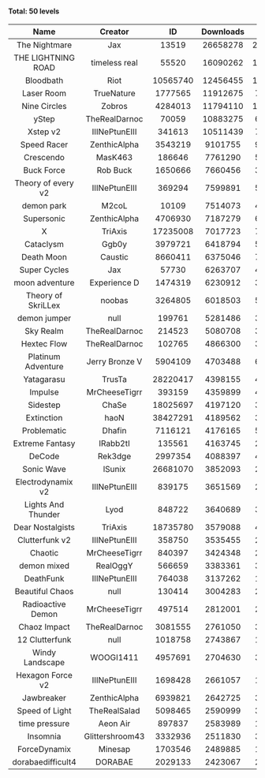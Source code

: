 #### Total: 50 levels

| Name | Creator | ID | Downloads | Likes |
|:---:|:---:|:---:|:---:|:---:|
| The Nightmare | Jax | 13519 | 26658278 | 2460110
| THE LIGHTNING ROAD | timeless real | 55520 | 16090262 | 1462167
| Bloodbath | Riot | 10565740 | 12456455 | 1149927
| Laser Room | TrueNature | 1777565 | 11912675 | 755375
| Nine Circles | Zobros | 4284013 | 11794110 | 1206965
| yStep | TheRealDarnoc | 70059 | 10883275 | 675043
| Xstep v2 | IIINePtunEIII | 341613 | 10511439 | 778118
| Speed Racer | ZenthicAlpha | 3543219 | 9101755 | 995007
| Crescendo | MasK463 | 186646 | 7761290 | 576418
| Buck Force | Rob Buck | 1650666 | 7660456 | 392781
| Theory of every v2 | IIINePtunEIII | 369294 | 7599891 | 504054
| demon park | M2coL | 10109 | 7514073 | 457701
| Supersonic | ZenthicAlpha | 4706930 | 7187279 | 695499
| X | TriAxis | 17235008 | 7017723 | 789878
| Cataclysm | Ggb0y | 3979721 | 6418794 | 526399
| Death Moon  | Caustic | 8660411 | 6375046 | 733080
| Super Cycles | Jax | 57730 | 6263707 | 429870
| moon adventure | Experience D | 1474319 | 6230912 | 338299
| Theory of SkriLLex | noobas | 3264805 | 6018503 | 508370
| demon jumper | null | 199761 | 5281486 | 373258
| Sky Realm | TheRealDarnoc | 214523 | 5080708 | 350839
| Hextec Flow | TheRealDarnoc | 102765 | 4866300 | 348806
| Platinum Adventure | Jerry Bronze V | 5904109 | 4703488 | 648798
| Yatagarasu  | TrusTa | 28220417 | 4398155 | 416386
| Impulse | MrCheeseTigrr | 393159 | 4359899 | 464404
| Sidestep | ChaSe | 18025697 | 4197120 | 374465
| Extinction | haoN | 38427291 | 4189562 | 316663
| Problematic | Dhafin | 7116121 | 4176165 | 500695
| Extreme Fantasy | IRabb2tI | 135561 | 4163745 | 290638
| DeCode | Rek3dge | 2997354 | 4088397 | 453937
| Sonic Wave | lSunix | 26681070 | 3852093 | 282020
| Electrodynamix v2 | IIINePtunEIII | 839175 | 3651569 | 251485
| Lights And Thunder | Lyod | 848722 | 3640689 | 328334
| Dear Nostalgists | TriAxis | 18735780 | 3579088 | 454122
| Clutterfunk v2 | IIINePtunEIII | 358750 | 3535455 | 271448
| Chaotic | MrCheeseTigrr | 840397 | 3424348 | 225170
| demon mixed | RealOggY | 566659 | 3383361 | 399777
| DeathFunk | IIINePtunEIII | 764038 | 3137262 | 163053
| Beautiful Chaos | null | 130414 | 3004283 | 226650
| Radioactive Demon | MrCheeseTigrr | 497514 | 2812001 | 228069
| Chaoz Impact | TheRealDarnoc | 3081555 | 2761050 | 312003
| 12 Clutterfunk | null | 1018758 | 2743867 | 187976
| Windy Landscape | WOOGI1411 | 4957691 | 2704630 | 330984
| Hexagon Force v2 | IIINePtunEIII | 1698428 | 2661057 | 184207
| Jawbreaker | ZenthicAlpha | 6939821 | 2642725 | 323559
| Speed of Light | TheRealSalad | 5098465 | 2590999 | 328950
| time pressure | Aeon Air | 897837 | 2583989 | 177242
| Insomnia | Glittershroom43 | 3332936 | 2511830 | 339215
| ForceDynamix | Minesap | 1703546 | 2489885 | 172491
| dorabaedifficult4 | DORABAE | 2029133 | 2423067 | 207394
